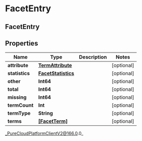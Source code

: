 # FacetEntry

## FacetEntry

## Properties

|Name | Type | Description | Notes|
|------------ | ------------- | ------------- | -------------|
| **attribute** | [**TermAttribute**](TermAttribute) |  | [optional] |
| **statistics** | [**FacetStatistics**](FacetStatistics) |  | [optional] |
| **other** | **Int64** |  | [optional] |
| **total** | **Int64** |  | [optional] |
| **missing** | **Int64** |  | [optional] |
| **termCount** | **Int** |  | [optional] |
| **termType** | **String** |  | [optional] |
| **terms** | [**[FacetTerm]**]([FacetTerm]) |  | [optional] |



_PureCloudPlatformClientV2@166.0.0_
